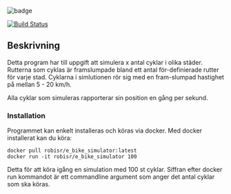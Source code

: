 ![badge](https://img.shields.io/endpoint?url=https://gist.githubusercontent.com/RobIsr/2c43afb51ab938eddf24e9f4c7f55d3f/raw/test.json)

[![Build Status](https://app.travis-ci.com/DMoest/eBike-controlsys-python.svg?branch=master)](https://app.travis-ci.com/DMoest/eBike-controlsys-python)

## Beskrivning

Detta program har till uppgift att simulera x antal cyklar i olika städer. Rutterna som cyklas är framslumpade bland ett antal för-definierade rutter för varje stad. Cyklarna i simlutionen rör sig med en fram-slumpad hastighet på mellan 5 - 20 km/h.

Alla cyklar som simuleras rapporterar sin position en gång per sekund.

### Installation

Programmet kan enkelt installeras och köras via docker. Med docker installerat kan du köra:

    docker pull robisr/e_bike_simulator:latest
    docker run -it robisr/e_bike_simulator 100

Detta för att köra igång en simulation med 100 st cyklar. Siffran efter docker run kommandot är ett commandline argument som anger det antal cyklar som ska köras.
